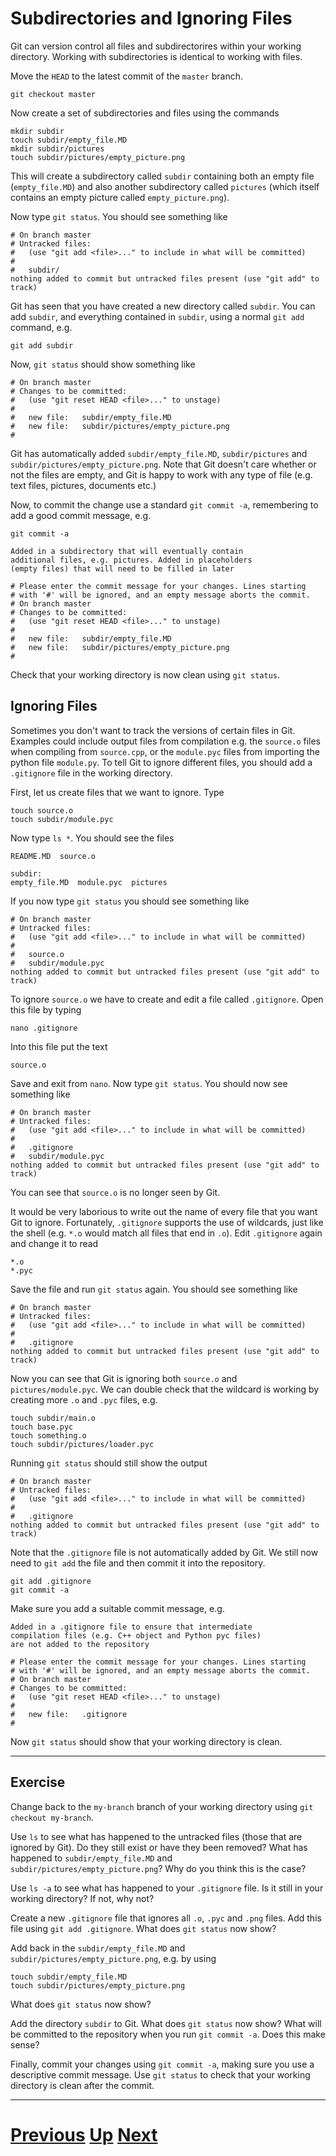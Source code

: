 ---
---

# Subdirectories and Ignoring Files

Git can version control all files and subdirectorires within 
your working directory. Working with subdirectories is identical
to working with files.

Move the `HEAD` to the latest commit of the `master` branch.

```
git checkout master
```

Now create a set of subdirectories and files using the commands

```
mkdir subdir
touch subdir/empty_file.MD
mkdir subdir/pictures
touch subdir/pictures/empty_picture.png
```

This will create a subdirectory called `subdir` containing both an
empty file (`empty_file.MD`) and also another subdirectory called
`pictures` (which itself contains an empty picture called
`empty_picture.png`).

Now type `git status`. You should see something like

```
# On branch master
# Untracked files:
#   (use "git add <file>..." to include in what will be committed)
#
#	subdir/
nothing added to commit but untracked files present (use "git add" to track)
```

Git has seen that you have created a new directory called `subdir`. 
You can add `subdir`, and everything contained in `subdir`, using a normal
`git add` command, e.g.

```
git add subdir
```

Now, `git status` should show something like

```
# On branch master
# Changes to be committed:
#   (use "git reset HEAD <file>..." to unstage)
#
#	new file:   subdir/empty_file.MD
#	new file:   subdir/pictures/empty_picture.png
#
```

Git has automatically added `subdir/empty_file.MD`, `subdir/pictures`
and `subdir/pictures/empty_picture.png`. Note that Git doesn't care
whether or not the files are empty, and Git is happy to work with
any type of file (e.g. text files, pictures, documents etc.)

Now, to commit the change use a standard `git commit -a`, remembering
to add a good commit message, e.g.

```
git commit -a
```

```
Added in a subdirectory	that will eventually contain
additional files, e.g. pictures. Added in placeholders
(empty files) that will	need to	be filled in later

# Please enter the commit message for your changes. Lines starting
# with '#' will be ignored, and an empty message aborts the commit.
# On branch master
# Changes to be committed:
#   (use "git reset HEAD <file>..." to unstage)
#
#	new file:   subdir/empty_file.MD
#	new file:   subdir/pictures/empty_picture.png
#
```

Check that your working directory is now clean using `git status`.

## Ignoring Files

Sometimes you don't want to track the versions of certain files
in Git. Examples could include output files from compilation
e.g. the `source.o` files when compiling from `source.cpp`, 
or the `module.pyc` files from importing the python file
`module.py`. To tell Git to ignore different files, you should
add a `.gitignore` file in the working directory.

First, let us create files that we want to ignore. Type

```
touch source.o
touch subdir/module.pyc
```

Now type `ls *`. You should see the files

```
README.MD  source.o

subdir:
empty_file.MD  module.pyc  pictures
```

If you now type `git status` you should see something like

```
# On branch master
# Untracked files:
#   (use "git add <file>..." to include in what will be committed)
#
#	source.o
#	subdir/module.pyc
nothing added to commit but untracked files present (use "git add" to track)
```

To ignore `source.o` we have to create and
edit a file called `.gitignore`. Open this file by typing

```
nano .gitignore
```

Into this file put the text

```
source.o
```

Save and exit from `nano`. Now type `git status`. You should
now see something like

```
# On branch master
# Untracked files:
#   (use "git add <file>..." to include in what will be committed)
#
#	.gitignore
#	subdir/module.pyc
nothing added to commit but untracked files present (use "git add" to track)
```

You can see that `source.o` is no longer seen by Git.

It would be very laborious to write out the name of every file
that you want Git to ignore. Fortunately, `.gitignore` supports the
use of wildcards, just like the shell (e.g. `*.o` would match all
files that end in `.o`). Edit `.gitignore` again and change it to
read

```
*.o
*.pyc
```

Save the file and run `git status` again. You should see something like

```
# On branch master
# Untracked files:
#   (use "git add <file>..." to include in what will be committed)
#
#	.gitignore
nothing added to commit but untracked files present (use "git add" to track)
```

Now you can see that Git is ignoring both `source.o` and `pictures/module.pyc`.
We can double check that the wildcard is working by creating more `.o` and 
`.pyc` files, e.g.

```
touch subdir/main.o
touch base.pyc
touch something.o
touch subdir/pictures/loader.pyc
```

Running `git status` should still show the output

```
# On branch master
# Untracked files:
#   (use "git add <file>..." to include in what will be committed)
#
#	.gitignore
nothing added to commit but untracked files present (use "git add" to track)
```

Note that the `.gitignore` file is not automatically added by Git. We
still now need to `git add` the file and then commit it into the repository.

```
git add .gitignore
git commit -a
```

Make sure you add a suitable commit message, e.g.

```
Added in a .gitignore file to ensure that intermediate
compilation files (e.g.	C++ object and Python pyc files)
are not	added to the repository

# Please enter the commit message for your changes. Lines starting
# with '#' will be ignored, and an empty message aborts the commit.
# On branch master
# Changes to be committed:
#   (use "git reset HEAD <file>..." to unstage)
#
#	new file:   .gitignore
#
```

Now `git status` should show that your working directory is clean.

***

## Exercise

Change back to the `my-branch` branch of your working directory
using `git checkout my-branch`.

Use `ls` to see what has happened to the untracked files (those
that are ignored by Git). Do they still exist or have they been
removed? What has happened to `subdir/empty_file.MD` and 
`subdir/pictures/empty_picture.png`? Why do you think this is the case?

Use `ls -a` to see what has happened to your `.gitignore` file. 
Is it still in your working directory? If not, why not?

Create a new `.gitignore` file that ignores all `.o`, `.pyc`
and `.png` files. Add this file using `git add .gitignore`.
What does `git status` now show?

Add back in the `subdir/empty_file.MD` and `subdir/pictures/empty_picture.png`, e.g.
by using

```
touch subdir/empty_file.MD
touch subdir/pictures/empty_picture.png
```

What does `git status` now show?

Add the directory `subdir` to Git. What does `git status` now show?
What will be committed to the repository when you run `git commit -a`.
Does this make sense?

Finally, commit your changes using `git commit -a`, making sure you
use a descriptive commit message. Use `git status` to check
that your working directory is clean after the commit.

***

# [Previous](../renaming) [Up](../README) [Next](../github)

